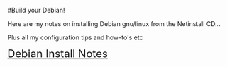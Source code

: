 #Build your Debian!

Here are my notes on installing Debian gnu/linux from the Netinstall CD...

Plus all my configuration tips and how-to's etc


<span style="font-size: 24; "><a href="http://dquinton.github.io/debian-install/">Debian Install Notes</a></span>
